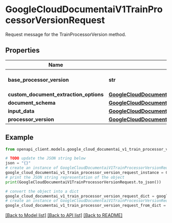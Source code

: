 # GoogleCloudDocumentaiV1TrainProcessorVersionRequest

Request message for the TrainProcessorVersion method.

## Properties

Name | Type | Description | Notes
------------ | ------------- | ------------- | -------------
**base_processor_version** | **str** | Optional. The processor version to use as a base for training. This processor version must be a child of &#x60;parent&#x60;. Format: &#x60;projects/{project}/locations/{location}/processors/{processor}/processorVersions/{processorVersion}&#x60;. | [optional] 
**custom_document_extraction_options** | [**GoogleCloudDocumentaiV1TrainProcessorVersionRequestCustomDocumentExtractionOptions**](GoogleCloudDocumentaiV1TrainProcessorVersionRequestCustomDocumentExtractionOptions.md) |  | [optional] 
**document_schema** | [**GoogleCloudDocumentaiV1DocumentSchema**](GoogleCloudDocumentaiV1DocumentSchema.md) |  | [optional] 
**input_data** | [**GoogleCloudDocumentaiV1TrainProcessorVersionRequestInputData**](GoogleCloudDocumentaiV1TrainProcessorVersionRequestInputData.md) |  | [optional] 
**processor_version** | [**GoogleCloudDocumentaiV1ProcessorVersion**](GoogleCloudDocumentaiV1ProcessorVersion.md) |  | [optional] 

## Example

```python
from openapi_client.models.google_cloud_documentai_v1_train_processor_version_request import GoogleCloudDocumentaiV1TrainProcessorVersionRequest

# TODO update the JSON string below
json = "{}"
# create an instance of GoogleCloudDocumentaiV1TrainProcessorVersionRequest from a JSON string
google_cloud_documentai_v1_train_processor_version_request_instance = GoogleCloudDocumentaiV1TrainProcessorVersionRequest.from_json(json)
# print the JSON string representation of the object
print(GoogleCloudDocumentaiV1TrainProcessorVersionRequest.to_json())

# convert the object into a dict
google_cloud_documentai_v1_train_processor_version_request_dict = google_cloud_documentai_v1_train_processor_version_request_instance.to_dict()
# create an instance of GoogleCloudDocumentaiV1TrainProcessorVersionRequest from a dict
google_cloud_documentai_v1_train_processor_version_request_from_dict = GoogleCloudDocumentaiV1TrainProcessorVersionRequest.from_dict(google_cloud_documentai_v1_train_processor_version_request_dict)
```
[[Back to Model list]](../README.md#documentation-for-models) [[Back to API list]](../README.md#documentation-for-api-endpoints) [[Back to README]](../README.md)


